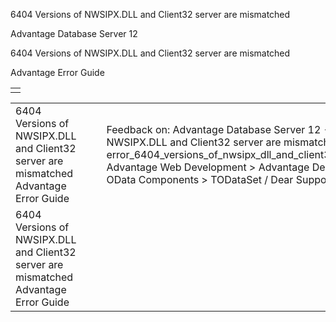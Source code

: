6404 Versions of NWSIPX.DLL and Client32 server are mismatched




Advantage Database Server 12  

6404 Versions of NWSIPX.DLL and Client32 server are mismatched

Advantage Error Guide

|  |
| --- |
|  |

|  |  |  |  |  |
| --- | --- | --- | --- | --- |
| 6404 Versions of NWSIPX.DLL and Client32 server are mismatched  Advantage Error Guide |  |  | Feedback on: Advantage Database Server 12 - 6404 Versions of NWSIPX.DLL and Client32 server are mismatched Advantage Error Guide error\_6404\_versions\_of\_nwsipx\_dll\_and\_client32\_server\_are\_mismatched Advantage Web Development > Advantage Delphi OData Client > Delphi OData Components > TODataSet / Dear Support Staff, |  |
| 6404 Versions of NWSIPX.DLL and Client32 server are mismatched  Advantage Error Guide |  |  |  |  |
